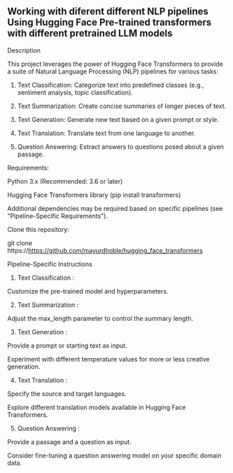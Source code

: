 

## Working with diferent different NLP pipelines Using Hugging Face Pre-trained transformers with different pretrained LLM models

Description

This project leverages the power of Hugging Face Transformers to provide a suite of Natural Language Processing (NLP) pipelines for various tasks:

  1) Text Classification: Categorize text into predefined classes (e.g., sentiment analysis, topic classification).
  
  2) Text Summarization: Create concise summaries of longer pieces of text.
  
  3) Text Generation: Generate new text based on a given prompt or style.
  
  4) Text Translation: Translate text from one language to another.
  
  5) Question Answering: Extract answers to questions posed about a given passage.
  
Requirements:

  Python 3.x (Recommended: 3.6 or later)
  
  Hugging Face Transformers library (pip install transformers)
  
  Additional dependencies may be required based on specific pipelines (see "Pipeline-Specific Requirements").

Clone this repository:

git clone https://https://github.com/mayurdhoble/hugging_face_transformers

Pipeline-Specific Instructions

1) Text Classification :

  Customize the pre-trained model and hyperparameters.

2) Text Summarization :
  
  Adjust the max_length parameter to control the summary length.
  
3) Text Generation :

  Provide a prompt or starting text as input.
  
  Experiment with different temperature values for more or less creative generation.
  
4) Text Translation :

  Specify the source and target languages.
  
  Explore different translation models available in Hugging Face Transformers.
  
5) Question Answering :

  Provide a passage and a question as input.
  
  Consider fine-tuning a question answering model on your specific domain data.
